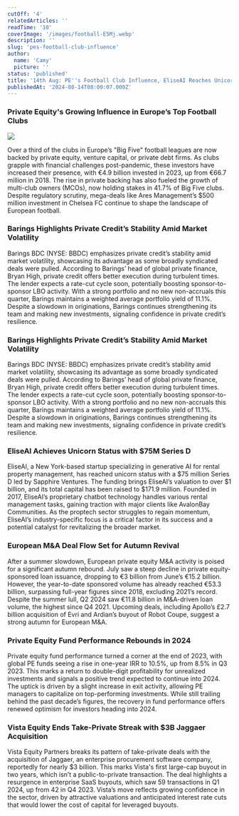 ```yaml
---
cutOff: '4'
relatedArticles: ''
readTime: '10'
coverImage: '/images/football-E5Mj.webp'
description: ''
slug: 'pes-football-club-influence'
author:
  name: 'Camy'
  picture: ''
status: 'published'
title: '14th Aug: PE''s Football Club Influence, EliseAI Reaches Unicorn Status'
publishedAt: '2024-08-14T08:00:07.000Z'
---
```


### Private Equity's Growing Influence in Europe’s Top Football Clubs

![](/images/football-UzNj.webp)

Over a third of the clubs in Europe’s "Big Five" football leagues are now backed by private equity, venture capital, or private debt firms. As clubs grapple with financial challenges post-pandemic, these investors have increased their presence, with €4.9 billion invested in 2023, up from €66.7 million in 2018. The rise in private backing has also fueled the growth of multi-club owners (MCOs), now holding stakes in 41.7% of Big Five clubs. Despite regulatory scrutiny, mega-deals like Ares Management’s $500 million investment in Chelsea FC continue to shape the landscape of European football.

### **Barings Highlights Private Credit’s Stability Amid Market Volatility**

Barings BDC (NYSE: BBDC) emphasizes private credit’s stability amid market volatility, showcasing its advantage as some broadly syndicated deals were pulled. According to Barings’ head of global private finance, Bryan High, private credit offers better execution during turbulent times. The lender expects a rate-cut cycle soon, potentially boosting sponsor-to-sponsor LBO activity. With a strong portfolio and no new non-accruals this quarter, Barings maintains a weighted average portfolio yield of 11.1%. Despite a slowdown in originations, Barings continues strengthening its team and making new investments, signaling confidence in private credit’s resilience.

### **Barings Highlights Private Credit’s Stability Amid Market Volatility**

Barings BDC (NYSE: BBDC) emphasizes private credit’s stability amid market volatility, showcasing its advantage as some broadly syndicated deals were pulled. According to Barings’ head of global private finance, Bryan High, private credit offers better execution during turbulent times. The lender expects a rate-cut cycle soon, potentially boosting sponsor-to-sponsor LBO activity. With a strong portfolio and no new non-accruals this quarter, Barings maintains a weighted average portfolio yield of 11.1%. Despite a slowdown in originations, Barings continues strengthening its team and making new investments, signaling confidence in private credit’s resilience.

### **EliseAI Achieves Unicorn Status with $75M Series D**

EliseAI, a New York-based startup specializing in generative AI for rental property management, has reached unicorn status with a $75 million Series D led by Sapphire Ventures. The funding brings EliseAI’s valuation to over $1 billion, and its total capital has been raised to $171.9 million. Founded in 2017, EliseAI’s proprietary chatbot technology handles various rental management tasks, gaining traction with major clients like AvalonBay Communities. As the proptech sector struggles to regain momentum, EliseAI’s industry-specific focus is a critical factor in its success and a potential catalyst for revitalizing the broader market.

### **European M&A Deal Flow Set for Autumn Revival**

After a summer slowdown, European private equity M&A activity is poised for a significant autumn rebound. July saw a steep decline in private equity-sponsored loan issuance, dropping to €3 billion from June’s €15.2 billion. However, the year-to-date sponsored volume has already reached €53.3 billion, surpassing full-year figures since 2018, excluding 2021’s record. Despite the summer lull, Q2 2024 saw €11.8 billion in M&A-driven loan volume, the highest since Q4 2021. Upcoming deals, including Apollo’s £2.7 billion acquisition of Evri and Ardian’s buyout of Robot Coupe, suggest a strong autumn for European M&A.

### **Private Equity Fund Performance Rebounds in 2024**

Private equity fund performance turned a corner at the end of 2023, with global PE funds seeing a rise in one-year IRR to 10.5%, up from 8.5% in Q3 2023. This marks a return to double-digit profitability for unrealized investments and signals a positive trend expected to continue into 2024. The uptick is driven by a slight increase in exit activity, allowing PE managers to capitalize on top-performing investments. While still trailing behind the past decade’s figures, the recovery in fund performance offers renewed optimism for investors heading into 2024.

### **Vista Equity Ends Take-Private Streak with $3B Jaggaer Acquisition**

Vista Equity Partners breaks its pattern of take-private deals with the acquisition of Jaggaer, an enterprise procurement software company, reportedly for nearly $3 billion. This marks Vista's first large-cap buyout in two years, which isn’t a public-to-private transaction. The deal highlights a resurgence in enterprise SaaS buyouts, which saw 59 transactions in Q1 2024, up from 42 in Q4 2023. Vista’s move reflects growing confidence in the sector, driven by attractive valuations and anticipated interest rate cuts that would lower the cost of capital for leveraged buyouts.